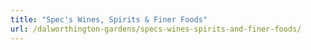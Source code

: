 ```yaml
---
title: "Spec's Wines, Spirits & Finer Foods"
url: /dalworthington-gardens/specs-wines-spirits-and-finer-foods/
---
```

